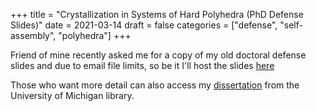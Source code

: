 +++
title = "Crystallization in Systems of Hard Polyhedra (PhD Defense Slides)"
date = 2021-03-14
draft = false
categories = ["defense", "self-assembly", "polyhedra"]
+++

Friend of mine recently asked me for a copy of my old doctoral defense slides and due to email file limits, so be it I'll host the slides [here](/files/Defense_newmanrs.pptx)

<!--more-->

Those who want more detail can also access my [dissertation](https://deepblue.lib.umich.edu/handle/2027.42/168144) from the University of Michigan library.


